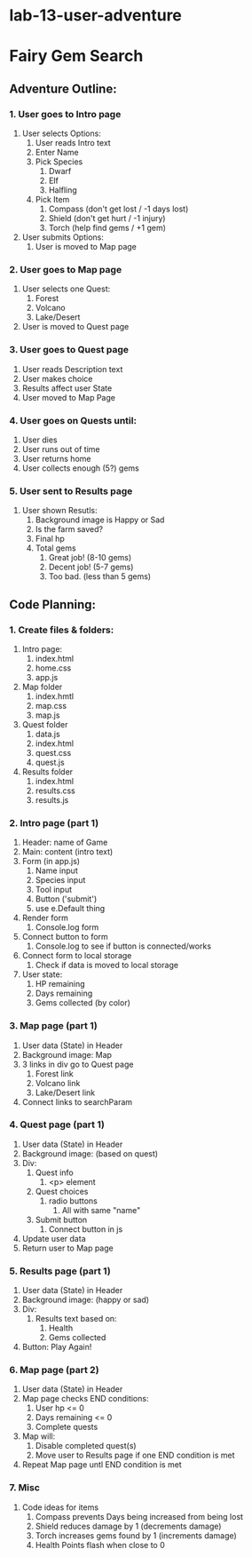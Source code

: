 # lab-13-user-adventure

# Fairy Gem Search

## Adventure Outline:
### 1. User goes to Intro page

1. User selects Options:
    1. User reads Intro text
    1. Enter Name
    1. Pick Species
        1. Dwarf
        1. Elf
        1. Halfling
    1. Pick Item
        1. Compass (don't get lost / -1 days lost)
        1. Shield (don't get hurt / -1 injury)
        1. Torch (help find gems / +1 gem)
1. User submits Options:
    1. User is moved to Map page 

### 2. User goes to Map page
1. User selects one Quest:
    1. Forest
    2. Volcano
    3. Lake/Desert
1. User is moved to Quest page

### 3. User goes to Quest page
1. User reads Description text
1. User makes choice
1. Results affect user State
1. User moved to Map Page

### 4. User goes on Quests until:
1. User dies
1. User runs out of time
1. User returns home
1. User collects enough (5?) gems

### 5. User sent to Results page
1. User shown Resutls:
    1. Background image is Happy or Sad
    1. Is the farm saved?
    1. Final hp
    1. Total gems
        1. Great job! (8-10 gems)
        1. Decent job! (5-7 gems)
        1. Too bad. (less than 5 gems)

## Code Planning:

### 1. Create files & folders:
1. Intro page:
    1. index.html
    1. home.css
    1. app.js
1. Map folder
    1. index.hmtl
    1. map.css
    1. map.js
1. Quest folder
    1. data.js
    1. index.html
    1. quest.css
    1. quest.js
1. Results folder
    1. index.html
    1. results.css
    1. results.js

### 2. Intro page (part 1)
1. Header: name of Game
1. Main: content (intro text)
1. Form (in app.js)
    1. Name input
    1. Species input
    1. Tool input
    1. Button ('submit')
    1. use e.Default thing
1. Render form
    1. Console.log form
1. Connect button to form
    1. Console.log to see if button is connected/works
1. Connect form to local storage
    1. Check if data is moved to local storage
1. User state:
    1. HP remaining
    1. Days remaining
    1. Gems collected (by color)

### 3. Map page (part 1)
1. User data (State) in Header
1. Background image: Map
1. 3 links in div go to Quest page
    1. Forest link
    1. Volcano link
    1. Lake/Desert link
1. Connect links to searchParam

### 4. Quest page (part 1)
1. User data (State) in Header
1. Background image: (based on quest)
1. Div:
    1. Quest info
        1. <p\> element
    1. Quest choices
        1. radio buttons
            1. All with same "name"
    1. Submit button
        1. Connect button in js
1. Update user data
1. Return user to Map page

### 5. Results page (part 1)
1. User data (State) in Header
1. Background image: (happy or sad)
1. Div:
    1. Results text based on:
        1. Health
        1. Gems collected
1. Button: Play Again!

### 6. Map page (part 2)
1. User data (State) in Header
1. Map page checks END conditions:
    1. User hp <= 0
    1. Days remaining <= 0
    1. Complete quests
1. Map will:
    1. Disable completed quest(s)
    1. Move user to Results page if one END condition is met
1. Repeat Map page untl END condition is met

### 7. Misc
1. Code ideas for items
    1. Compass prevents Days being increased from being lost
    1. Shield reduces damage by 1 (decrements damage)
    1. Torch increases gems found by 1 (increments damage)
    1. Health Points flash when close to 0
